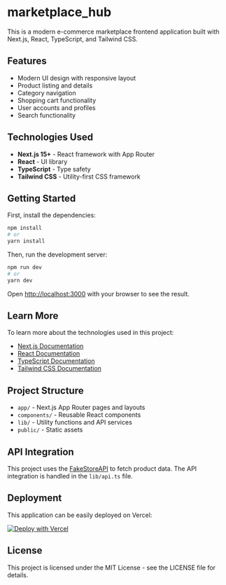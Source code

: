 # marketplace_hub

This is a modern e-commerce marketplace frontend application built with Next.js, React, TypeScript, and Tailwind CSS.

## Features

- Modern UI design with responsive layout
- Product listing and details
- Category navigation
- Shopping cart functionality
- User accounts and profiles
- Search functionality

## Technologies Used

- **Next.js 15+** - React framework with App Router
- **React** - UI library
- **TypeScript** - Type safety
- **Tailwind CSS** - Utility-first CSS framework

## Getting Started

First, install the dependencies:

```bash
npm install
# or
yarn install
```

Then, run the development server:

```bash
npm run dev
# or
yarn dev
```

Open [http://localhost:3000](http://localhost:3000) with your browser to see the result.

## Learn More

To learn more about the technologies used in this project:

- [Next.js Documentation](https://nextjs.org/docs)
- [React Documentation](https://reactjs.org/docs/getting-started.html)
- [TypeScript Documentation](https://www.typescriptlang.org/docs/)
- [Tailwind CSS Documentation](https://tailwindcss.com/docs)

## Project Structure

- `app/` - Next.js App Router pages and layouts
- `components/` - Reusable React components
- `lib/` - Utility functions and API services
- `public/` - Static assets

## API Integration

This project uses the [FakeStoreAPI](https://fakestoreapi.com/) to fetch product data. The API integration is handled in the `lib/api.ts` file.

## Deployment

This application can be easily deployed on Vercel:

[![Deploy with Vercel](https://vercel.com/button)](https://vercel.com/new/clone?repository-url=https://github.com/yourusername/markethub)

## License

This project is licensed under the MIT License - see the LICENSE file for details.
